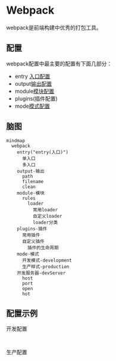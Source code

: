 # Webpack

webpack是前端构建中优秀的打包工具。

## 配置

webpack配置中最主要的配置有下面几部分：

- entry [入口配置](./entry.md)
- output[输出配置](./output.md)
- module[模块配置](./module.md)
- plugins(插件配置)
- mode[模式配置](./mode.md)

## 脑图

```mermaid
mindmap
  webpack
    entry("entry(入口)")
      单入口
      多入口
    output-输出
      path
      filename
      clean
    module-模块
      rules
        loader
          常用loader
          自定义loader
          loader分类
    plugins-插件
      常用插件
      自定义插件
        插件的生命周期
    mode-模式
      开发模式-development
      生产样式-production
    开发服务器-devServer
      host
      port
      open
      hot
```

## 配置示例

开发配置

```js
  
```

生产配置

```js
  
```
